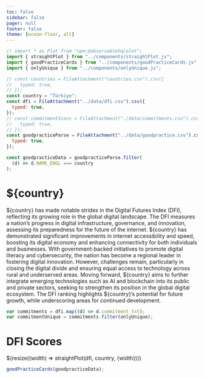 ```yaml
---
toc: false
sidebar: false
pager: null
footer: false
theme: [ocean-floor, alt]
---
```


<head>
<link rel="stylesheet" href="../style.css">
</head>

<!-- back to root button -->

<a href="../" class="back-to-root">
  <span class="arrow"></span>
</a>
<!-- <span class="muted">go back</span> -->

<!-- import components -->

```js
// import * as Plot from "npm:@observablehq/plot";
import { straightPlot } from "../components/straightPlot.js";
import { goodPracticeCards } from "../components/goodPracticeCards.js";
import { onlyUnique } from "../components/onlyUnique.js";
```

<!-- load countries -->

```js
// const countries = FileAttachment("countries.csv").csv({
//   typed: true,
// });
const country = "Türkiye";
const dfi = FileAttachment("../data/dfi.csv").csv({
  typed: true,
});
// const commitmentIcons = FileAttachment("./data/commitments.csv").csv({
//   typed: true,
// });
const goodpracticeParse = FileAttachment("../data/goodpractice.csv").csv({
  typed: true,
});
```

```js
const goodpracticeData = goodpracticeParse.filter(
  (d) => d.NAME_ENGL === country
);
```

<div class="hero">
  <h1>${country}</h1>
</div>

<p>
${country} has made notable strides in the Digital Futures Index (DFI), reflecting its growing role in the global digital landscape. The DFI measures a nation’s progress in digital infrastructure, governance, and innovation, assessing its preparedness for the future of the internet. ${country} has demonstrated significant improvements in internet accessibility and speed, boosting its digital economy and enhancing connectivity for both individuals and businesses. With government-backed initiatives to promote digital literacy and cybersecurity, the nation has become a regional leader in fostering digital innovation. However, challenges remain, particularly in closing the digital divide and ensuring equal access to technology across rural and underserved areas. Moving forward, ${country} aims to further integrate emerging technologies such as AI and blockchain into its public and private sectors, seeking to strengthen its position in the global digital ecosystem. The DFI ranking highlights ${country}’s potential for future growth, while underscoring areas for continued development.
</p>

```js
var commitments = dfi.map((d) => d.commitment_txt);
var commitmentUnique = commitments.filter(onlyUnique);
```

# DFI Scores

  <div class="grid grid-cols-1">
  <div class="card">
      ${resize((width) => straightPlot(dfi, country, {width}))}
    </div>
  </div>

  <div id="goodpractice-section">
  </div>

```js
goodPracticeCards(goodpracticeData);
```
